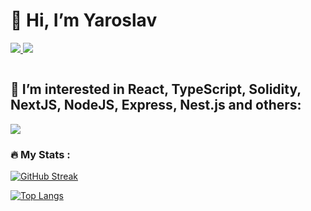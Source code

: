 
# **👋 Hi, I’m Yaroslav**

<p align="left">
  <a href="https://www.linkedin.com/in/yakkkot/">
    <img src="https://skillicons.dev/icons?i=linkedin" />
  </a>
  <a href="https://www.instagram.com/yakkkkot/">
    <img src="https://skillicons.dev/icons?i=instagram" />
  </a>
</p>

<div>
  <img src="https://komarev.com/ghpvc/?username=yakkkot&style=flat-square&color=blue" alt=""/>
  </div>
  
## **👀 I’m interested in React, TypeScript, Solidity, NextJS, NodeJS, Express, Nest.js and others:**

<p align="left">
  <a href="https://www.linkedin.com/in/yakkkot/">
    <img src="https://skillicons.dev/icons?i=idea,js,ts,solidity,react,nextjs,nodejs,express,nestjs,mongodb,figma,tailwind,github" />
  </a>
</p>

### :fire: My Stats :

[![GitHub Streak](http://github-readme-streak-stats.herokuapp.com?user=yakkkot&theme=dark&background=000000)](https://git.io/streak-stats)

[![Top Langs](https://github-readme-stats.vercel.app/api/top-langs/?username=yakkkot&layout=compact&theme=vision-friendly-dark)](https://github.com/anuraghazra/github-readme-stats)
